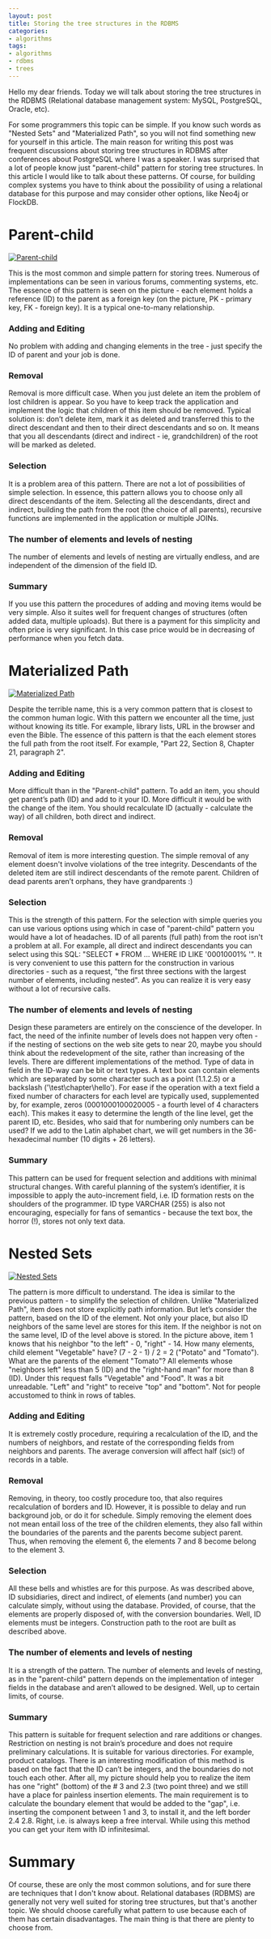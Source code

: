 ```yaml
---
layout: post
title: Storing the tree structures in the RDBMS
categories:
- algorithms
tags:
- algorithms
- rdbms
- trees
---
```

Hello my dear friends. Today we will talk about storing the tree structures in the RDBMS (Relational database management system: MySQL, PostgreSQL, Oracle, etc).

For some programmers this topic can be simple. If you know such words as "Nested Sets" and "Materialized Path", so you will not find something new for yourself in this article. The main reason for writing this post was frequent discussions about storing tree structures in RDBMS after conferences about PostgreSQL where I was a speaker. I was surprised that a lot of people know just "parent-child" pattern for storing tree structures. In this article I would like to talk about these patterns. Of course, for building complex systems you have to think about the possibility of using a relational database for this purpose and may consider other options, like Neo4j or FlockDB.

# Parent-child

<a href="/assets/images/algorithms/01.jpg"><img src="/assets/images/algorithms/01.jpg" alt="Parent-child" title="Parent-child" class="aligncenter" /></a>

This is the most common and simple pattern for storing trees. Numerous of implementations can be seen in various forums, commenting systems, etc. The essence of this pattern is seen on the picture - each element holds a reference (ID) to the parent as a foreign key (on the picture, PK - primary key, FK - foreign key). It is a typical one-to-many relationship.

### Adding and Editing

No problem with adding and changing elements in the tree - just specify the ID of parent and your job is done.

### Removal

Removal is more difficult case. When you just delete an item the problem of lost children is appear. So you have to keep track the application and implement the logic that children of this item should be removed. Typical solution is: don’t delete item, mark it as deleted and transferred this to the direct descendant and then to their direct descendants and so on. It means that you all descendants (direct and indirect - ie, grandchildren) of the root will be marked as deleted.

### Selection

It is a problem area of this pattern. There are not a lot of possibilities of simple selection. In essence, this pattern allows you to choose only all direct descendants of the item. Selecting all the descendants, direct and indirect, building the path from the root (the choice of all parents), recursive functions are implemented in the application or multiple JOINs.

### The number of elements and levels of nesting

The number of elements and levels of nesting are virtually endless, and are independent of the dimension of the field ID.

### Summary

If you use this pattern the procedures of adding and moving items would be very simple. Also it suites well for frequent changes of structures (often added data, multiple uploads). But there is a payment for this simplicity and often price is very significant. In this case price would be in decreasing of performance when you fetch data.

# Materialized Path

<a href="/assets/images/algorithms/02.jpg"><img src="/assets/images/algorithms/02.jpg" alt="Materialized Path" title="Materialized Path" class="aligncenter" /></a>

Despite the terrible name, this is a very common pattern that is closest to the common human logic. With this pattern we encounter all the time, just without knowing its title. For example, library lists, URL in the browser and even the Bible. The essence of this pattern is that the each element stores the full path from the root itself. For example, "Part 22, Section 8, Chapter 21, paragraph 2".

### Adding and Editing

More difficult than in the "Parent-child" pattern. To add an item, you should get parent’s path (ID) and add to it your ID. More difficult it would be with the change of the item. You should recalculate ID (actually - calculate the way) of all children, both direct and indirect.

### Removal

Removal of item is more interesting question. The simple removal of any element doesn't involve violations of the tree integrity. Descendants of the deleted item are still indirect descendants of the remote parent. Children of dead parents aren’t orphans, they have grandparents :)

### Selection

This is the strength of this pattern. For the selection with simple queries you can use various options using which in case of "parent-child" pattern you would have a lot of headaches. ID of all parents (full path) from the root isn't a problem at all. For example, all direct and indirect descendants you can select using this SQL: "SELECT * FROM ... WHERE ID LIKE '00010001% '". It is very convenient to use this pattern for the construction in various directories - such as a request, "the first three sections with the largest number of elements, including nested". As you can realize it is very easy without a lot of recursive calls.

### The number of elements and levels of nesting

Design these parameters are entirely on the conscience of the developer. In fact, the need of the infinite number of levels does not happen very often - if the nesting of sections on the web site gets to near 20, maybe you should think about the redevelopment of the site, rather than increasing of the levels. There are different implementations of the method. Type of data in field in the ID-way can be bit or text types. A text box can contain elements which are separated by some character such as a point (1.1.2.5) or a backslash ('\test\chapter\hello'). For ease if the operation with a text field a fixed number of characters for each level are typically used, supplemented by, for example, zeros (0001000100020005 - a fourth level of 4 characters each). This makes it easy to determine the length of the line level, get the parent ID, etc. Besides, who said that for numbering only numbers can be used? If we add to the Latin alphabet chart, we will get numbers in the 36-hexadecimal number (10 digits + 26 letters).

### Summary

This pattern can be used for frequent selection and additions with minimal structural changes. With careful planning of the system’s identifier, it is impossible to apply the auto-increment field, i.e. ID formation rests on the shoulders of the programmer. ID type VARCHAR (255) is also not encouraging, especially for fans of semantics - because the text box, the horror (!), stores not only text data.

# Nested Sets

<a href="/assets/images/algorithms/03.jpg"><img src="/assets/images/algorithms/03.jpg" alt="Nested Sets" title="Nested Sets" class="aligncenter" /></a>

The pattern is more difficult to understand. The idea is similar to the previous pattern - to simplify the selection of children. Unlike "Materialized Path", item does not store explicitly path information. But let’s consider the pattern, based on the ID of the element. Not only your place, but also ID neighbors of the same level are stores for this item. If the neighbor is not on the same level, ID of the level above is stored. In the picture above, item 1 knows that his neighbor "to the left" - 0, "right" - 14. How many elements, child element "Vegetable" have? (7 - 2 - 1) / 2 = 2 ("Potato" and "Tomato"). What are the parents of the element "Tomato"? All elements whose "neighbors left" less than 5 (ID) and the "right-hand man" for more than 8 (ID). Under this request falls "Vegetable" and "Food". It was a bit unreadable. "Left" and "right" to receive "top" and "bottom". Not for people accustomed to think in rows of tables.

### Adding and Editing

It is extremely costly procedure, requiring a recalculation of the ID, and the numbers of neighbors, and restate of the corresponding fields from neighbors and parents. The average conversion will affect half (sic!) of records in a table.

### Removal

Removing, in theory, too costly procedure too, that also requires recalculation of borders and ID. However, it is possible to delay and run background job, or do it for schedule. Simply removing the element does not mean entail loss of the tree of the children elements, they also fall within the boundaries of the parents and the parents become subject parent. Thus, when removing the element 6, the elements 7 and 8 become belong to the element 3.

### Selection

All these bells and whistles are for this purpose. As was described above, ID subsidiaries, direct and indirect, of elements (and number) you can calculate simply, without using the database. Provided, of course, that the elements are properly disposed of, with the conversion boundaries. Well, ID elements must be integers. Construction path to the root are built as described above.

### The number of elements and levels of nesting

It is a strength of the pattern. The number of elements and levels of nesting, as in the "parent-child" pattern depends on the implementation of integer fields in the database and aren’t allowed to be designed. Well, up to certain limits, of course.

### Summary

This pattern is suitable for frequent selection and rare additions or changes. Restriction on nesting is not brain’s procedure and does not require preliminary calculations. It is suitable for various directories. For example, product catalogs. There is an interesting modification of this method is based on the fact that the ID can’t be integers, and the boundaries do not touch each other. After all, my picture should help you to realize the item has one "right" (bottom) of the # 3 and 2.3 (two point three) and we still have a place for painless insertion elements. The main requirement is to calculate the boundary element that would be added to the "gap", i.e. inserting the component between 1 and 3, to install it, and the left border 2.4 2.8. Right, i.e. is always keep a free interval. While using this method you can get your item with ID infinitesimal.

# Summary

Of course, these are only the most common solutions, and for sure there are techniques that I don't know about. Relational databases (RDBMS) are generally not very well suited for storing tree structures, but that's another topic. We should choose carefully what pattern to use because each of them has certain disadvantages. The main thing is that there are plenty to choose from.

